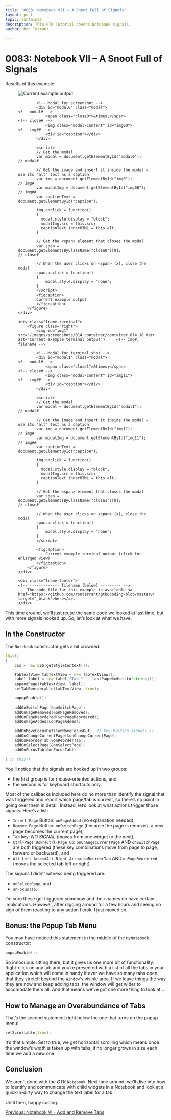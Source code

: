 ```yaml
---
title: "0083: Notebook VII – A Snoot Full of Signals"
layout: post
topic: container
description: This GTK Tutorial covers Notebook signals.
author: Ron Tarrant

---
```


# 0083: Notebook VII – A Snoot Full of Signals

<!-- 0, 1 -->
<!-- first occurrence of application and terminal screen shots on a single page -->
<div class="screenshot-frame">
	<div class="frame-header">
		Results of this example:
	</div>
	<div class="frame-screenshot">
		<figure>
			<img id="img0" src="/images/screenshots/014_container/container_014_18.png" alt="Current example output">		<!-- img# -->
			
			<!-- Modal for screenshot -->
			<div id="modal0" class="modal">																	<!-- modal# -->
				<span class="close0">&times;</span>															<!-- close# -->
				<img class="modal-content" id="img00">															<!-- img## -->
				<div id="caption"></div>
			</div>
			
			<script>
			// Get the modal
			var modal = document.getElementById("modal0");														// modal#
			
			// Get the image and insert it inside the modal - use its "alt" text as a caption
			var img = document.getElementById("img0");															// img#
			var modalImg = document.getElementById("img00");													// img##
			var captionText = document.getElementById("caption");

			img.onclick = function()
			{
			  modal.style.display = "block";
			  modalImg.src = this.src;
			  captionText.innerHTML = this.alt;
			}
			
			// Get the <span> element that closes the modal
			var span = document.getElementsByClassName("close0")[0];											// close#
			
			// When the user clicks on <span> (x), close the modal
			span.onclick = function()
			{ 
				modal.style.display = "none";
			}
			</script>
			<figcaption>
			Current example output
			</figcaption>
		</figure>
	</div>

	<div class="frame-terminal">
		<figure class="right">
			<img id="img1" src="/images/screenshots/014_container/container_014_18_term.png" alt="Current example terminal output">		<!-- img#, filename -->

			<!-- Modal for terminal shot -->
			<div id="modal1" class="modal">																				<!-- modal# -->
				<span class="close1">&times;</span>																		<!-- close# -->
				<img class="modal-content" id="img11">																		<!-- img## -->
				<div id="caption"></div>
			</div>
			
			<script>
			// Get the modal
			var modal = document.getElementById("modal1");																	// modal#
			
			// Get the image and insert it inside the modal - use its "alt" text as a caption
			var img = document.getElementById("img1");																		// img#
			var modalImg = document.getElementById("img11");																// img##
			var captionText = document.getElementById("caption");

			img.onclick = function()
			{
			  modal.style.display = "block";
			  modalImg.src = this.src;
			  captionText.innerHTML = this.alt;
			}
			
			// Get the <span> element that closes the modal
			var span = document.getElementsByClassName("close1")[0];														// close#
			
			// When the user clicks on <span> (x), close the modal
			span.onclick = function()
			{ 
				modal.style.display = "none";
			}
			</script>

			<figcaption>
				Current example terminal output (click for enlarged view)
			</figcaption>
		</figure>
	</div>

	<div class="frame-footer">																								<!-- ------------- filename (below) --------- -->
		The code file for this example is available <a href="https://github.com/rontarrant/gtkDcoding/blob/master/014_container/container_014_18_notebook_all_signals.d" target="_blank">here</a>.
	</div>
</div>
<!-- end of snippet for first (1st) occurrence of application and terminal screen shots on a single page -->

This time around, we'll just reuse the same code we looked at last time, but with more signals hooked up. So, let’s look at what we have.

## In the Constructor

The `Notebook` constructor gets a bit crowded:

```d
this()
{
	css = new CSS(getStyleContext());

	TabTextView tabTextView = new TabTextView();
	Label label = new Label("Tab " ~ _lastPageNumber.to!string());
	appendPage(tabTextView, label);
	setTabReorderable(tabTextView, true);

	popupEnable();
		
	addOnSwitchPage(&onSwitchPage);
	addOnPageRemoved(&onPageRemoved);
	addOnPageReordered(&onPageReordered);
	addOnPageAdded(&onPageAdded);

	addOnMoveFocusOut(&onMoveFocusOut); // key-binding signals //
	addOnChangeCurrentPage(&onChangeCurrentPage);
	addOnReorderTab(&onReorderTab);
	addOnSelectPage(&onSelectPage);
	addOnFocusTab(&onFocusTab);

} // this()
```

You’ll notice that the signals are hooked up in two groups:

- the first group is for mouse-oriented actions, and
- the second is for keyboard shortcuts only.

Most of the callbacks included here do no more than identify the signal that was triggered and report which page/tab is current, so there’s no point in going over them in detail. Instead, let’s look at what actions trigger those signals. Here’s a list:

- `Insert Page` Button: `onPageAdded` (no explanation needed),
- `Remove Page` Button: `onSwitchPage` (because the page is removed, a new page becomes the current page),
- `Tab` key: *NO SIGNAL* (moves from one widget to the next),
- `Ctrl-Page Down`/`Ctrl-Page Up`: `onChangeCurrentPage` AND `onSwitchPage` are both triggered (these key combinations move from page to page, forward or backward), and
- `Alt-Left Arrow`/`Alt-Right Arrow`: `onReorderTab` AND `onPageReordered` (moves the selected tab left or right)

The signals I didn’t witness being triggered are:

- `onSelectPage`, and
- `onFocusTab`.

I’m sure these get triggered somehow and their names do have certain implications. However, after digging around for a few hours and seeing no sign of them reacting to any action I took, I just moved on.

## Bonus: the Popup Tab Menu

You may have noticed this statement in the middle of the `MyNotebook` constructor:

```d
popupEnable();
```

So innocuous sitting there, but it gives us one more bit of functionality. Right-click on any tab and you’re presented with a list of all the tabs in your application which will come in handy if ever we have so many tabs open that they stretch beyond the `Window`'s visible area. If we leave things the way they are now and keep adding tabs, the window will get wider to accomodate them all. And that means we’ve got one more thing to look at…

## How to Manage an Overabundance of Tabs

That’s the second statement right below the one that turns on the popup menu:

```d
setScrollable(true);
```

It’s that simple. Set to true, we get horizontal scrolling which means once the window’s width is taken up with tabs, it no longer grows in size each time we add a new one.

## Conclusion

We aren't done with the *GTK* `Notebook`. Next time around, we’ll dive into how to identify and communicate with child widgets in a Notebook and look at a quick-n-dirty way to change the text label for a tab.

Until then, happy coding.

<div class="blog-nav">
	<div style="float: left;">
		<a href="/2019/10/25/0082-notebook-vi-add-remove-tabs.html">Previous: Notebook VI - Add and Remove Tabs</a>
	</div>
<!--
	<div style="float: right;">
		<a href="/2019/11/01/0084-notebook-viii-child-widgets.html">Next: Notebook VIII - Child Widgets</a>
	</div>
-->
</div>
